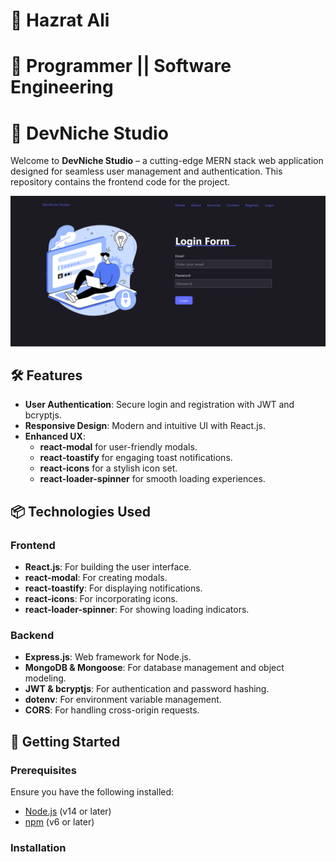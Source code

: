 # 🍅 Hazrat Ali

# 🍏 Programmer || Software Engineering

# 🥭 DevNiche Studio

Welcome to **DevNiche Studio** – a cutting-edge MERN stack web application designed for seamless user management and authentication. This repository contains the frontend code for the project.

![DevNiche Studio](demo.png)

## 🛠 Features

- **User Authentication**: Secure login and registration with JWT and bcryptjs.
- **Responsive Design**: Modern and intuitive UI with React.js.
- **Enhanced UX**:
  - **react-modal** for user-friendly modals.
  - **react-toastify** for engaging toast notifications.
  - **react-icons** for a stylish icon set.
  - **react-loader-spinner** for smooth loading experiences.

## 📦 Technologies Used

### Frontend

- **React.js**: For building the user interface.
- **react-modal**: For creating modals.
- **react-toastify**: For displaying notifications.
- **react-icons**: For incorporating icons.
- **react-loader-spinner**: For showing loading indicators.

### Backend

- **Express.js**: Web framework for Node.js.
- **MongoDB & Mongoose**: For database management and object modeling.
- **JWT & bcryptjs**: For authentication and password hashing.
- **dotenv**: For environment variable management.
- **CORS**: For handling cross-origin requests.

## 🔗 Getting Started

### Prerequisites

Ensure you have the following installed:

- [Node.js](https://nodejs.org/) (v14 or later)
- [npm](https://www.npmjs.com/) (v6 or later)

### Installation
